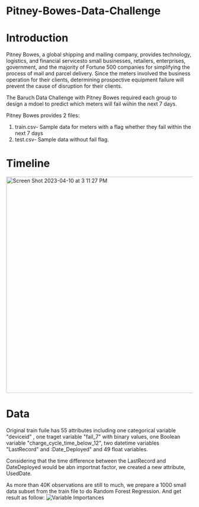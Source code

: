 # Pitney-Bowes-Data-Challenge

# Introduction
Pitney Bowes, a global shipping and mailing company, provides technology, logistics, and financial servicesto small businesses, retailers, enterprises, 
government, and the majority of Fortune 500 companies for simplifying the process of mail and parcel delivery. Since the meters involved the business operation for their clients,
determining prospective equipment failure will prevent the cause of disruption for their clients.

The Baruch Data Challenge with Pitney Bowes required each group to design a mdoel to predict which meters will fail wiihin the next 7 days.

Pitney Bowes provides 2 files:
1. train.csv- Sample data for meters with a flag whether they fail within the next 7 days
2. test.csv- Sample data without fail flag.

# Timeline
<img width="583" alt="Screen Shot 2023-04-10 at 3 11 27 PM" src="https://user-images.githubusercontent.com/104215135/230977908-b77e1c2b-1d2f-42fd-a736-0811754fff51.png">

# Data
Original train fuile has 55 attributes including one categorical variable "deviceid" , one traget variable "fail_7" with binary values, one Boolean variable "charge_cycle_time_below_12", two datetime variables "LastRecord" and :Date_Deployed" and 49 float variables.

Considering that the time difference between the LastRecord and DateDeployed would be abn importnat factor, we created a new attribute, UsedDate.

As more than 40K observations are still to much, we prepare a 1000 small data subset from the train file to do Random Forest Regression. And get result as follow:
![Variable Importances](https://user-images.githubusercontent.com/104215135/230979467-d0982238-0146-4d52-92ff-0c36e7f0e157.png)


